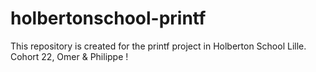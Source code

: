 # holbertonschool-printf
This repository is created for the printf project in Holberton School Lille. Cohort 22, Omer &amp; Philippe !
